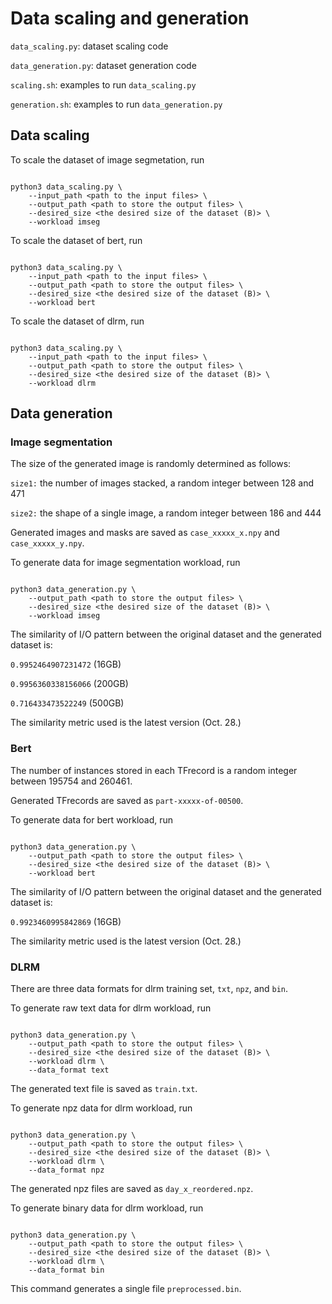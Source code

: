 # Data scaling and generation

`data_scaling.py`: dataset scaling code

`data_generation.py`: dataset generation code

`scaling.sh`: examples to run `data_scaling.py`

`generation.sh`: examples to run `data_generation.py` 

## Data scaling

To scale the dataset of image segmetation, run

```shell

python3 data_scaling.py \
    --input_path <path to the input files> \
    --output_path <path to store the output files> \
    --desired_size <the desired size of the dataset (B)> \
    --workload imseg

```

To scale the dataset of bert, run

```shell

python3 data_scaling.py \
    --input_path <path to the input files> \
    --output_path <path to store the output files> \
    --desired_size <the desired size of the dataset (B)> \
    --workload bert

```

To scale the dataset of dlrm, run

```shell

python3 data_scaling.py \
    --input_path <path to the input files> \
    --output_path <path to store the output files> \
    --desired_size <the desired size of the dataset (B)> \
    --workload dlrm

```




## Data generation

### Image segmentation

The size of the generated image is randomly determined as follows:

`size1:` the number of images stacked, a random integer between 128 and 471

`size2:` the shape of a single image, a random integer between 186 and 444

Generated images and masks are saved as `case_xxxxx_x.npy` and `case_xxxxx_y.npy`.

To generate data for image segmentation workload, run 

```shell

python3 data_generation.py \
    --output_path <path to store the output files> \
    --desired_size <the desired size of the dataset (B)> \
    --workload imseg

```

The similarity of I/O pattern between the original dataset and the generated dataset is:

`0.9952464907231472` (16GB)

`0.9956360338156066` (200GB)

`0.716433473522249` (500GB)

The similarity metric used is the latest version (Oct. 28.)


### Bert

The number of instances stored in each TFrecord is a random integer between 195754 and 260461.

Generated TFrecords are saved as `part-xxxxx-of-00500`.

To generate data for bert workload, run 

```shell

python3 data_generation.py \
    --output_path <path to store the output files> \
    --desired_size <the desired size of the dataset (B)> \
    --workload bert

```

The similarity of I/O pattern between the original dataset and the generated dataset is:

`0.9923460995842869` (16GB)

The similarity metric used is the latest version (Oct. 28.)


### DLRM

There are three data formats for dlrm training set, `txt`, `npz`, and  `bin`. 

To generate raw text data for dlrm workload, run

```shell

python3 data_generation.py \
    --output_path <path to store the output files> \
    --desired_size <the desired size of the dataset (B)> \
    --workload dlrm \
    --data_format text

```
The generated text file is saved as `train.txt`.

To generate npz data for dlrm workload, run

```shell

python3 data_generation.py \
    --output_path <path to store the output files> \
    --desired_size <the desired size of the dataset (B)> \
    --workload dlrm \
    --data_format npz

```

The generated npz files are saved as `day_x_reordered.npz`.

To generate binary data for dlrm workload, run

```shell

python3 data_generation.py \
    --output_path <path to store the output files> \
    --desired_size <the desired size of the dataset (B)> \
    --workload dlrm \
    --data_format bin

```

This command generates a single file `preprocessed.bin`.
